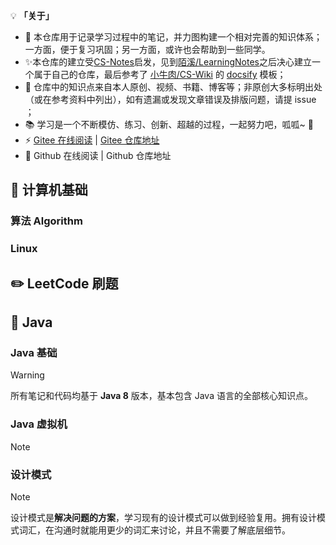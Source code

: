 💡 **「关于」**

- 🎉 本仓库用于记录学习过程中的笔记，并力图构建一个相对完善的知识体系；一方面，便于复习巩固；另一方面，或许也会帮助到一些同学。
- ✨本仓库的建立受[CS-Notes](https://github.com/CyC2018/CS-Notes)启发，见到[陌溪/LearningNotes](https://gitee.com/moxi159753/LearningNotes)之后决心建立一个属于自己的仓库，最后参考了 [小牛肉/CS-Wiki](https://gitee.com/veal98/CS-Wiki) 的 [docsify](https://docsify.js.org/#/zh-cn/?id=docsify) 模板；
- 🙏 仓库中的知识点来自本人原创、视频、书籍、博客等；非原创大多标明出处（或在参考资料中列出），如有遗漏或发现文章错误及排版问题，请提 issue ；
- 📚 学习是一个不断模仿、练习、创新、超越的过程，一起努力吧，呱呱~ 🐸
- ⚡ [Gitee 在线阅读](https://reanon.gitee.io/notes/) | [Gitee 仓库地址](https://gitee.com/Reanon/notes)
- 🔮 Github 在线阅读 | Github 仓库地址

## 📑 计算机基础

### 算法 Algorithm

### Linux



## :pencil2: LeetCode 刷题



## 🍵 Java

### Java 基础

> [!WARNING]
> 所有笔记和代码均基于 **Java 8** 版本，基本包含 Java 语言的全部核心知识点。



### Java 虚拟机

> [!NOTE]

### 设计模式

> [!NOTE]
> 设计模式是**解决问题的方案**，学习现有的设计模式可以做到经验复用。拥有设计模式词汇，在沟通时就能用更少的词汇来讨论，并且不需要了解底层细节。